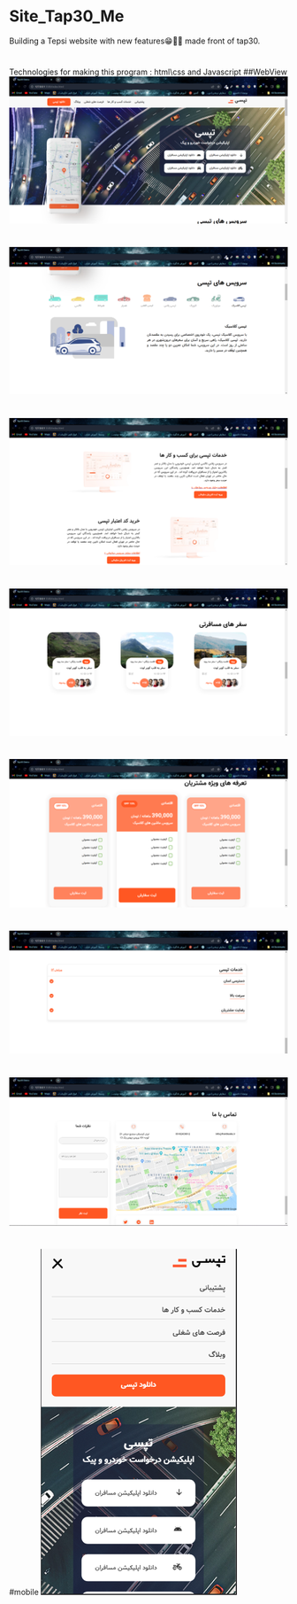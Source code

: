 # Site_Tap30_Me
Building a Tepsi website with new features😁👨‍💻  made front of tap30.
#
Technologies for making this program :  html\css and Javascript
##WebView
![WebRTC Architecture](WebView_img/webview1.png)
#
![WebRTC Architecture](WebView_img/webview2.png)
#
![WebRTC Architecture](WebView_img/webview3.png)
#
![WebRTC Architecture](WebView_img/webview4.png)
#
![WebRTC Architecture](WebView_img/webview5.png)
#
![WebRTC Architecture](WebView_img/webview6.png)
#
![WebRTC Architecture](WebView_img/webview7.png)
#
#mobile
![WebRTC Architecture](WebView_img/webview8.png)
